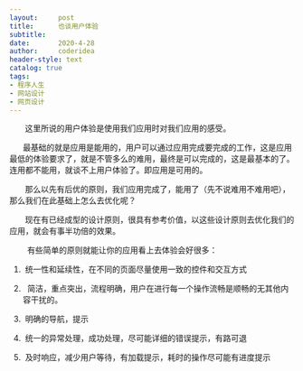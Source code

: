 ```yaml
---
layout:     post
title:      也谈用户体验
subtitle:   
date:       2020-4-28
author:     coderidea
header-style: text
catalog: true
tags:
- 程序人生
- 网站设计
- 网页设计
--- 
```

<p>       这里所说的用户体验是使用我们应用时对我们应用的感受。</p>

<p>      最基础的就是应用是能用的，用户可以通过应用完成要完成的工作，这是应用最低的体验要求了，就是不管多么的难用，最终是可以完成的，这是最基本的了。连用都不能用，就谈不上用户体验了。即应用是可用的。</p>

<p>       那么以先有后优的原则，我们应用完成了，能用了（先不说难用不难用吧），那么我们在此基础上怎么去优化呢？</p>

<p>       现在有已经成型的设计原则，很具有参考价值，以这些设计原则去优化我们的应用，就会有事半功倍的效果。</p>

<p>        有些简单的原则就能让你的应用看上去体验会好很多：</p>

<ol><li>
	<p> 统一性和延续性，在不同的页面尽量使用一致的控件和交互方式</p>
	</li>
	<li>
	<p>  简洁，重点突出，流程明确，用户在进行每一个操作流畅是顺畅的无其他内容干扰的。</p>
	</li>
	<li>
	<p> 明确的导航，提示</p>
	</li>
	<li>
	<p> 统一的异常处理，成功处理，尽可能详细的错误提示，有路可退</p>
	</li>
	<li>
	<p> 及时响应，减少用户等待，有加载提示，耗时的操作尽可能有进度提示</p>
	</li>
</ol>
